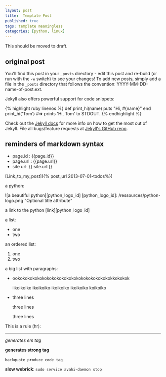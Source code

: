 ```yaml
---
layout: post
title:  Template Post
published: true
tags: template meaningless
categories: [python, linux]
---
```


This should be moved to draft.

## original post


You'll find this post in your `_posts` directory - edit this post and re-build (or run with the `-w` switch) to see your changes!
To add new posts, simply add a file in the `_posts` directory that follows the convention: YYYY-MM-DD-name-of-post.ext.

Jekyll also offers powerful support for code snippets:


{% highlight ruby linenos %}
def print_hi(name)
  puts "Hi, #{name}"
end
print_hi('Tom')
#=> prints 'Hi, Tom' to STDOUT.
{% endhighlight %}


Check out the [Jekyll docs][jekyll] for more info on how to get the most out of Jekyll. File all bugs/feature requests at [Jekyll's GitHub repo][jekyll-gh].

[jekyll-gh]: https://github.com/mojombo/jekyll
[jekyll]:    http://jekyllrb.com

## reminders of markdown syntax

* page.id : {{page.id}}
* page.url : {{page.url}}
* site url: {{ site.url }}

[Link_to_my_post]({% post_url 2013-07-01-todos%})

a python:

![a beautiful python][python_logo_id]
[python_logo_id]: /ressources/python-logo.png "Optional title attribute"

a link to the python [link][python_logo_id]

a list:
* one
* two

an ordered list:
1. one
2. two

a big list with paragraphs:

* ookokokokokokokokokokokokokokokokokokokokkokokok

  iikoikoiko  ikoikoiko  ikoikoiko  ikoikoiko  koikoiko 

* three lines

  three lines

  three lines

This is a rule (hr):

------


_generates em tag_

__generates strong tag__

`backquote produce code tag`

__slow webrick__:
`sudo service avahi-daemon stop`

